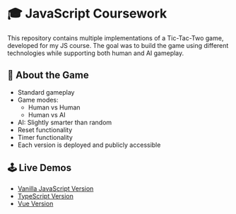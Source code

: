 # 🎓 JavaScript Coursework

This repository contains multiple implementations of a Tic-Tac-Two game, developed for my JS course. The goal was to build the game using different technologies while supporting both human and AI gameplay.

## 🧠 About the Game

- Standard gameplay
- Game modes:
  - Human vs Human
  - Human vs AI
- AI: Slightly smarter than random
- Reset functionality
- Timer functionality
- Each version is deployed and publicly accessible

## 🕹️ Live Demos

- [Vanilla JavaScript Version](https://enos.itcollege.ee/~anrokk/tic-tac-two)
- [TypeScript Version](https://enos.itcollege.ee/~anrokk/tic-tac-two-ts)
- [Vue Version](https://enos.itcollege.ee/~anrokk/tic-tac-two-vue)

